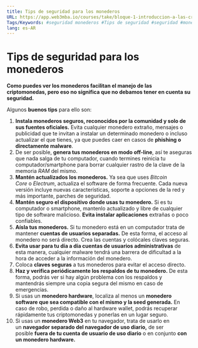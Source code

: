 ```yaml
---
title: Tips de seguridad para los monederos
URL: https://app.web3mba.io/courses/take/bloque-1-introduccion-a-las-criptomonedas/texts/36123176-u8-3-tips-de-seguridad-para-los-monederos
Tags/Keywords: #seguridad monederos #Tips de seguridad #seguridad #monederos 
lang: es-AR
---
```

# Tips de seguridad para los monederos
**Como puedes ver los monederos facilitan el manejo de las criptomonedas, pero eso no significa que no debamos tener en cuenta su seguridad.**

Algunos **buenos tips** para ello son:
1. **Instala monederos seguros, reconocidos por la comunidad y solo de sus fuentes oficiales.** Evita cualquier monedero extraño, mensajes o publicidad que te invitan a instalar un determinado monedero o incluso actualizar el que tienes, ya que puedes caer en casos de **phishing o directamente malware**. 
2. De ser posible, **genera tus monederos en modo off-line**, así te aseguras que nada salga de tu computador, cuando termines reinicia tu computador/smartphone para borrar cualquier rastro de la clave de la memoria _RAM_ del mismo. 
3. **Mantén actualizados los monederos.** Ya sea que uses _Bitcoin Core_ o _Electrum_, actualiza el software de forma frecuente. Cada nueva versión incluye nuevas características, soporte a opciones de la red y más importante, parches de seguridad. 
4. **Mantén seguro el dispositivo donde usas tu monedero.** Si es tu computador o smartphone, mantenlo actualizado y libre de cualquier tipo de software malicioso. **Evita instalar aplicaciones** extrañas o poco confiables. 
5. **Aísla tus monederos.** Si tu monedero está en un computador trata de mantener **cuentas de usuarios separadas.** De esta forma, el acceso al monedero no será directo. Crea las cuentas y colócales claves seguras. 
6. **Evita usar para tu día a día cuentas de usuarios administrativas** de esta manera, cualquier malware tendrá una barrera de dificultad a la hora de acceder a la información del monedero. 
7. Coloca **claves seguras** a tus monederos para evitar el acceso directo. 
8. **Haz y verifica periódicamente los respaldos de tu monedero.** De esta forma, podrás ver si hay algún problema con los respaldos y mantendrás siempre una copia segura del mismo en caso de emergencias. 
9. Si usas un **monedero hardware**, localiza al menos un **monedero software que sea compatible con el mismo y la seed generada.** En caso de robo, perdida o daño al hardware wallet, podrás recuperar rápidamente tus criptomonedas y ponerlas en un lugar seguro. 
10. Si usas un **monedero Web3** en tu navegador, trata de usarlo en un **navegador separado del navegador de uso diario,** de ser posible **fuera de tu cuenta de usuario de uso diario** o en conjunto **con un monedero hardware.**